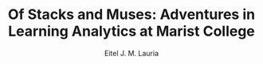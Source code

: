 ---
paperId: 10
author: Eitel J. M. Lauria
publicationauthor: Lauria, E. J. M.
title: "Of Stacks and Muses: Adventures in Learning Analytics at Marist College"
pdf: Poster_Eitel_LauriaV2
poster: Poster_Eitel_Lauria
alt: --
type: Poster
topic: General Machine Learning
link: https://doi.org/10.52591/lxai201906156
conference: icml
year: 2019
tags: icml-2019
location: California, USA
---